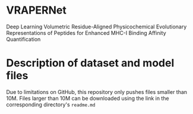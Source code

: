 # VRAPERNet
Deep Learning Volumetric Residue-Aligned Physicochemical Evolutionary Representations of Peptides for Enhanced MHC-I Binding Affinity Quantification


# Description of dataset and model files
Due to limitations on GitHub, this repository only pushes files smaller than 10M.
Files larger than 10M can be downloaded using the link in the corresponding directory's  `readme.md`